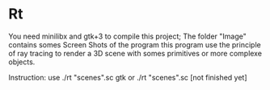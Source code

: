 # Rt
You need minilibx and gtk+3 to compile this project;
The folder "Image" contains somes Screen Shots of the program
this program use the principle of ray tracing to render a 3D scene with somes primitives or more complexe objects.

Instruction:
use ./rt "scenes".sc gtk
or  ./rt "scenes".sc
[not finished yet]
